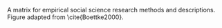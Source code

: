 A matrix for empirical social science research methods and descriptions. Figure adapted from \cite{Boettke2000}.